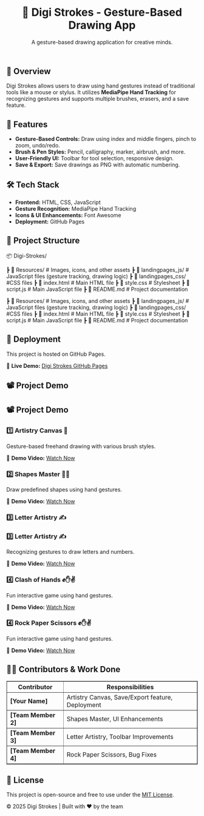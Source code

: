 <!DOCTYPE html>
<html lang="en">
<head>
    <meta charset="UTF-8">
    <meta name="viewport" content="width=device-width, initial-scale=1.0">
    <title>Digi Strokes - Gesture-Based Drawing App</title>

</head>
<body>
    <header>
        <h1>🎨 Digi Strokes - Gesture-Based Drawing App</h1>
        <p>A gesture-based drawing application for creative minds.</p>
    </header>


    

<section>
        <h2>📌 Overview</h2>
        <p>Digi Strokes allows users to draw using hand gestures instead of traditional tools like a mouse or stylus.
           It utilizes <strong>MediaPipe Hand Tracking</strong> for recognizing gestures and supports multiple brushes,
           erasers, and a save feature.</p>
    </section>

<section>
        <h2>🚀 Features</h2>
        <ul>
            <li><strong>Gesture-Based Controls:</strong> Draw using index and middle fingers, pinch to zoom, undo/redo.</li>
            <li><strong>Brush & Pen Styles:</strong> Pencil, calligraphy, marker, airbrush, and more.</li>
            <li><strong>User-Friendly UI:</strong> Toolbar for tool selection, responsive design.</li>
            <li><strong>Save & Export:</strong> Save drawings as PNG with automatic numbering.</li>
        </ul>
    </section>


 <section>

<section>

<h2>🛠️ Tech Stack</h2>
        <ul>
            <li><strong>Frontend:</strong> HTML, CSS, JavaScript</li>
            <li><strong>Gesture Recognition:</strong> MediaPipe Hand Tracking</li>
            <li><strong>Icons & UI Enhancements:</strong> Font Awesome</li>
            <li><strong>Deployment:</strong> GitHub Pages</li>
        </ul>
    </section>


 <section>
     
 </section>
<section>

<h2>📂 Project Structure</h2>
        
📦 Digi-Strokes/

 ┣ 📂 Resources/          # Images, icons, and other assets
 ┣ 📂 landingpages_js/              # JavaScript files (gesture tracking, drawing logic)
 ┣ 📂 landingpages_css/              #CSS files
 ┣ 📜 index.html       # Main HTML file
 ┣ 📜 style.css        # Stylesheet
 ┣ 📜 script.js        # Main JavaScript file
 ┣ 📜 README.md        # Project documentation
        </pre>
    </section>


 ┣    📂 Resources/          # Images, icons, and other assets
 ┣    📂 landingpages_js/              # JavaScript files (gesture tracking, drawing logic)
 ┣    📂 landingpages_css/              #CSS files
 ┣    📜 index.html       # Main HTML file
 ┣    📜 style.css        # Stylesheet
 ┣    📜 script.js        # Main JavaScript file
 ┣    📜 README.md        # Project documentation
        
</section>

<section>
        <h2>🚀 Deployment</h2>
        <p>This project is hosted on GitHub Pages.</p>
        <p>🔗 <strong>Live Demo:</strong> <a href="#" target="_blank">Digi Strokes GitHub Pages</a></p>
    </section>

<section>

<h2>📽️ Project Demo</h2>

   <h2>📽️ Project Demo</h2>


<h3>1️⃣ Artistry Canvas 🎨</h3>
        <p>Gesture-based freehand drawing with various brush styles.</p>
        <p>🎥 <strong>Demo Video:</strong> <a href="Digi-Strokes/videos/Demos/Air-Canvas-Demo.mp4" target="_blank">Watch Now</a></p>

<h3>2️⃣ Shapes Master 🔺🔵</h3>
        <p>Draw predefined shapes using hand gestures.</p>
        <p>🎥 <strong>Demo Video:</strong> <a href="Digi-Strokes/videos/Demos/Shapes-Master-Demo.mp4" target="_blank">Watch Now</a></p>


<h3>3️⃣ Letter Artistry ✍️</h3>

 <h3>3️⃣ Letter Artistry ✍️</h3>

<p>Recognizing gestures to draw letters and numbers.</p>
        <p>🎥 <strong>Demo Video:</strong> <a href="Digi-Strokes/videos/Demos/Letter-Artistry-Demo.mp4" target="_blank">Watch Now</a></p>


<h3>4️⃣ Clash of Hands ✊✋✌️</h3>
        <p>Fun interactive game using hand gestures.</p>
        <p>🎥 <strong>Demo Video:</strong> <a href="Digi-Strokes/videos/Demos/Clash of Hands-Demo.mp4" target="_blank">Watch Now</a></p>
    </section>

 <h3>4️⃣ Rock Paper Scissors ✊✋✌️</h3>
        <p>Fun interactive game using hand gestures.</p>
        <p>🎥 <strong>Demo Video:</strong> <a href="#" target="_blank">Watch Now</a></p>
</section>


<section>
        <h2>👨‍💻 Contributors & Work Done</h2>
        <table border="1">
            <tr>
                <th>Contributor</th>
                <th>Responsibilities</th>
            </tr>
            <tr>
                <td><strong>[Your Name]</strong></td>
                <td>Artistry Canvas, Save/Export feature, Deployment</td>
            </tr>
            <tr>
                <td><strong>[Team Member 2]</strong></td>
                <td>Shapes Master, UI Enhancements</td>
            </tr>
            <tr>
                <td><strong>[Team Member 3]</strong></td>
                <td>Letter Artistry, Toolbar Improvements</td>
            </tr>
            <tr>
                <td><strong>[Team Member 4]</strong></td>
                <td>Rock Paper Scissors, Bug Fixes</td>
            </tr>
        </table>
</section>

<section>
        <h2>📜 License</h2>
        <p>This project is open-source and free to use under the <a href="#" target="_blank">MIT License</a>.</p>
    </section>


<footer>

 <footer>

<p>© 2025 Digi Strokes | Built with ❤️ by the team</p>
</footer>
</body>
</html>
